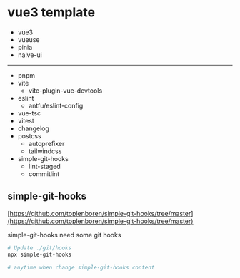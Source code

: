 # vue3 template

- vue3
- vueuse
- pinia
- naive-ui

---

- pnpm
- vite
  - vite-plugin-vue-devtools
- eslint
  - antfu/eslint-config
- vue-tsc
- vitest
- changelog
- postcss
  - autoprefixer
  - tailwindcss
- simple-git-hooks
  - lint-staged
  - commitlint

## simple-git-hooks

[https://github.com/toplenboren/simple-git-hooks/tree/master](https://github.com/toplenboren/simple-git-hooks/tree/master)

simple-git-hooks need some git hooks

```bash
# Update ./git/hooks
npx simple-git-hooks

# anytime when change simple-git-hooks content
```
